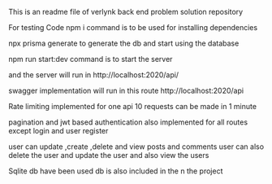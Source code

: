 This is an readme file of verlynk back end problem solution repository

For testing Code
npm i command is to be used for installing dependencies

npx prisma generate to generate the db and start using the database

npm run start:dev command is to start the server

and the server will run in http://localhost:2020/api/

swagger implementation will run in this route
http://localhost:2020/api

Rate limiting implemented for one api 10 requests can be made in 1 minute

pagination and jwt based authentication also implemented for all routes except login and user register

user can update ,create ,delete and view posts and comments user can also delete the user and update the user and also view the users

Sqlite db have been used db is also included in the n the project
